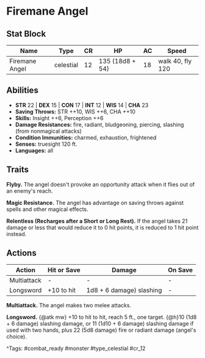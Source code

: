 # Firemane Angel

## Stat Block

| Name | Type | CR | HP | AC | Speed |
|------|------|----|----|----|-------|
| Firemane Angel | celestial | 12 | 135 (18d8 + 54) | 18 | walk 40, fly 120 |

## Abilities

- **STR** 22 | **DEX** 15 | **CON** 17 | **INT** 12 | **WIS** 14 | **CHA** 23
- **Saving Throws:** STR ++10, WIS ++6, CHA ++10  
- **Skills:** Insight ++6, Perception ++6  
- **Damage Resistances:** fire, radiant, bludgeoning, piercing, slashing (from nonmagical attacks)  
- **Condition Immunities:** charmed, exhaustion, frightened  
- **Senses:** truesight 120 ft.  
- **Languages:** all

## Traits

**Flyby.** The angel doesn't provoke an opportunity attack when it flies out of an enemy's reach.

**Magic Resistance.** The angel has advantage on saving throws against spells and other magical effects.

**Relentless (Recharges after a Short or Long Rest).** If the angel takes 21 damage or less that would reduce it to 0 hit points, it is reduced to 1 hit point instead.


## Actions

| Action | Hit or Save | Damage | On Save |
|--------|--------------|--------|----------|
| Multiattack | - | - | - |
| Longsword | +10 to hit | 1d8 + 6 damage) slashing | - |

**Multiattack.** The angel makes two melee attacks.

**Longsword.** {@atk mw} +10 to hit to hit, reach 5 ft., one target. {@h}10 (1d8 + 6 damage) slashing damage, or 11 (1d10 + 6 damage) slashing damage if used with two hands, plus 22 (5d8 damage) fire or radiant damage (angel's choice).


^Tags: #combat_ready #monster #type_celestial #cr_12
